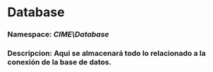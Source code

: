 # Database
### Namespace: _CIME\Database_
### **Descripcion:** Aqui se almacenará todo lo relacionado a la conexión de la base de datos.